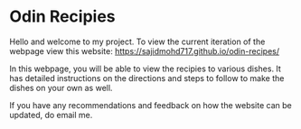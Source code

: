 # Odin Recipies 

Hello and welcome to my project. To view the current iteration of the webpage view this website: https://sajidmohd717.github.io/odin-recipes/

In this webpage, you will be able to view the recipies to various dishes. It has detailed instructions on the directions and steps to follow to make the dishes on your own as well. 

If you have any recommendations and feedback on how the website can be updated, do email me.